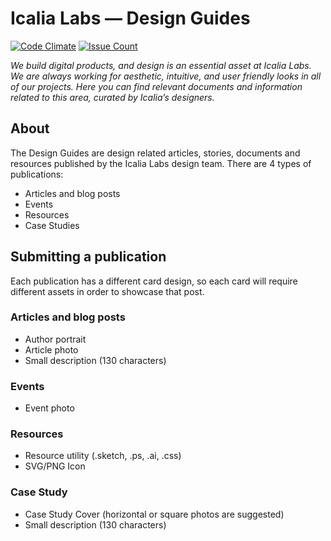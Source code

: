 # Icalia Labs — Design Guides

[![Code Climate](https://codeclimate.com/repos/58795b448aeec9006900385e/badges/edb1051c44b794b2e7a1/gpa.svg)](https://codeclimate.com/repos/58795b448aeec9006900385e/feed)
[![Issue Count](https://codeclimate.com/repos/58795b448aeec9006900385e/badges/edb1051c44b794b2e7a1/issue_count.svg)](https://codeclimate.com/repos/58795b448aeec9006900385e/feed)

*We build digital products, and design is an essential asset at Icalia Labs. We are always working for aesthetic, intuitive, and user friendly looks in all of our projects. Here you can find relevant documents and information related to this area, curated by Icalia’s designers.*

## About
The Design Guides are design related articles, stories, documents and resources published by the Icalia Labs design team.
There are 4 types of publications:
- Articles and blog posts
- Events
- Resources
- Case Studies

## Submitting a publication
Each publication has a different card design, so each card will require different assets in order to showcase that post.

### Articles and blog posts
- Author portrait
- Article photo
- Small description (130 characters)

### Events
- Event photo

### Resources
- Resource utility (.sketch, .ps, .ai, .css)
- SVG/PNG Icon

### Case Study
- Case Study Cover (horizontal or square photos are suggested)
- Small description (130 characters)
